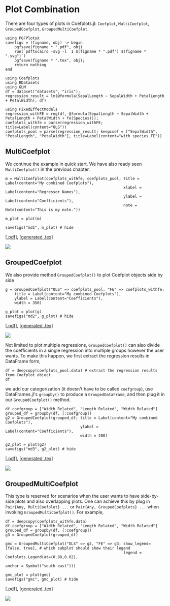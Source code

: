 # Plot Combination
There are four types of plots in Coefplots.jl: `Coefplot`, `MultiCoefplot`, `GroupedCoefplot`, `GroupedMultiCoefplot`. 

```@setup pgf
using PGFPlotsX
savefigs = (figname, obj) -> begin
    pgfsave(figname * ".pdf", obj)
    run(`pdftocairo -svg -l  1 $(figname * ".pdf") $(figname * ".svg")`)
    pgfsave(figname * ".tex", obj);
    return nothing
end

using Coefplots
using RDatasets
using GLM
df = dataset("datasets", "iris");
regression_result = lm(@formula(SepalLength ~ SepalWidth + PetalLength + PetalWidth), df)

using FixedEffectModels
regression_withFE = reg(df, @formula(SepalLength ~ SepalWidth + PetalLength + PetalWidth + fe(Species)));
coefplots_withfe = parse(regression_withFE; title=Label(content="OLS"))
coefplots_pool = parse(regression_result; keepcoef = ["SepalWidth", "PetalLength", "PetalWidth"], title=Label(content="with species FE"))
```

## MultiCoefplot

We continue the example in quick start. We have also ready seen `MultiCoefplot()` in the previous chapter.

```@example pgf
m = MultiCoefplot(coefplots_withfe, coefplots_pool; title = Label(content="My combined Coefplots"),
                                                    xlabel = Label(content="Regressor Names"),
                                                    ylabel = Label(content="Coefficients"),
                                                    note = Note(content="This is my note."))

m_plot = plot(m)

savefigs("md1", m_plot) # hide
```
[\[.pdf\]](md1.pdf), [\[generated .tex\]](md1.tex)

![](md1.svg)

## GroupedCoefplot

We also provide method `GroupedCoefplot()` to plot Coefplot objects side by side

```@example pgf
g = GroupedCoefplot("OLS" => coefplots_pool, "FE" => coefplots_withfe; 
    title = Label(content="My combined Coefplots"),
    ylabel = Label(content="Coefficients"),
    width = 350)

g_plot = plot(g)
savefigs("md2", g_plot) # hide
```
[\[.pdf\]](md2.pdf), [\[generated .tex\]](md2.tex)

![](md2.svg)

Not limited to plot multiple regressions, `GroupedCoefplot()` can also divide the coefficients in a single regression into multiple groups however the user wants. To make this happen, we first extract the regression results in DataFrame form,

```@example pgf
df = deepcopy(coefplots_pool.data) # extract the regression results from Coefplot object
df
```

we add our categorization (it doesn't have to be called `coefgroup`), use DataFrames.jl's `groupby()` to produce a `GroupedDataFrame`, and then plug it in our `GroupedCoefplot()` method.

```@example pgf
df.coefgroup = ["Width Related", "Length Related", "Width Related"]
grouped_df = groupby(df, [:coefgroup])
g2 = GroupedCoefplot(grouped_df; title = Label(content="My combined Coefplots"),
                                 ylabel = Label(content="Coefficients"),
                                 width = 200)

g2_plot = plot(g2)
savefigs("md3", g2_plot) # hide
```
[\[.pdf\]](md3.pdf), [\[generated .tex\]](md3.tex)

![](md3.svg)

## GroupedMultiCoefplot

This type is reserved for scenarios when the user wants to have side-by-side plots and also overlapping plots. One can achieve this by plug in `Pair{Any, MultiCoefplot} ...` or `Pair{Any, GroupedCoefplots} ...` when invoking `GroupedMultiCoefplot()`. For example,

```@example pgf
df = deepcopy(coefplots_withfe.data)
df.coefgroup = ["Width Related", "Length Related", "Width Related"]
grouped_df = groupby(df, [:coefgroup])
g3 = GroupedCoefplot(grouped_df)

gmc = GroupedMultiCoefplot("OLS" => g2, "FE" => g3; show_legend=[false, true], # which subplot should show their legend
                                                    legend = Coefplots.Legend(at=(0.98,0.02), 
                                                                              anchor = Symbol("south east")))

gmc_plot = plot(gmc)
savefigs("gmc", gmc_plot) # hide
```
[\[.pdf\]](gmc.pdf), [\[generated .tex\]](gmc.tex)

![](gmc.svg)